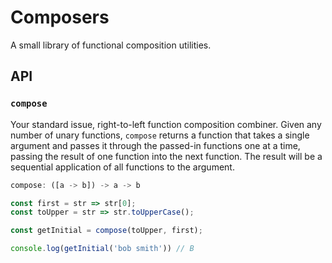 # Composers

A small library of functional composition utilities.

## API

### `compose`

Your standard issue, right-to-left function composition combiner. Given any number of unary functions, `compose` returns a function that takes a single argument and passes it through the passed-in functions one at a time, passing the result of one function into the next function. The result will be a sequential application of all functions to the argument.

```js
compose: ([a -> b]) -> a -> b

const first = str => str[0];
const toUpper = str => str.toUpperCase();

const getInitial = compose(toUpper, first);

console.log(getInitial('bob smith')) // B
```

